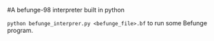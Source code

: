 #A befunge-98 interpreter built in python

``python befunge_interprer.py <befunge_file>.bf`` to run some Befunge program. 
